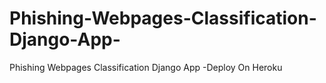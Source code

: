 # Phishing-Webpages-Classification-Django-App-
Phishing Webpages Classification Django App -Deploy On Heroku
